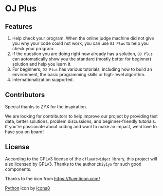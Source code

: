 # OJ Plus

## Features

1. Help check your program. When the online judge machine did not give you why your code could not work, you can use `OJ Plus` to help you check your program.
2. If the question you are doing right now already has a solution, `OJ Plus` can aotomatically show you the standard (mostly better for beginner) solution and help you learn it.
3. For beginners, `OJ Plus` has various tutorials, including how to build an environment, the basic programming skills or high-level algorithm.
4. Internationalization supported.

## Contributors

Special thanks to ZYX for the inspiration.

We are looking for contributors to help improve our project by providing test data, better solutions, problem discussions, and beginner-friendly tutorials. If you're passionate about coding and want to make an impact, we'd love to have you on board!

## License

According to the GPLv3 license of the `qfluentwidget` library, this project will also licensed by GPLv3. Thanks to the author `zhiyiyo` for such good components.

Thanks to the icon from <https://fluenticon.com/>

<a target="_blank" href="https://icons8.com/icon/12584/python">Python</a> icon by <a target="_blank" href="https://icons8.com">Icons8</a>